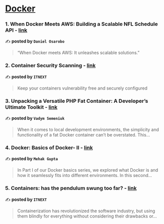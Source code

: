 
<h1><a href=https://medium.com/tag/docker/recommended target="_blank" rel="noopener noreferrer">Docker</a></h1>
<h3>1. When Docker Meets AWS: Building a Scalable NFL Schedule API - <a href="https://medium.com/@danielosarobo/when-docker-meets-aws-building-a-scalable-nfl-schedule-api-2966c2ce3895" target="_blank" rel="noopener noreferrer">link</a></h3>

✍️ **posted by `Daniel Osarobo`**

<blockquote>“When Docker meets AWS: It unleashes scalable solutions.”</blockquote>

<h3>2. Container Security Scanning - <a href="https://medium.com/itnext/container-security-scanning-f16b438db58d" target="_blank" rel="noopener noreferrer">link</a></h3>

✍️ **posted by `ITNEXT`**

<blockquote>Keep your containers vulnerability free and securely configured</blockquote>

<h3>3. Unpacking a Versatile PHP Fat Container: A Developer’s Ultimate Toolkit - <a href="https://medium.com/@vadymsemeniuk/unpacking-a-versatile-php-fat-container-a-developers-ultimate-toolkit-4d7df0e61705" target="_blank" rel="noopener noreferrer">link</a></h3>

✍️ **posted by `Vadym Semeniuk`**

<blockquote>When it comes to local development environments, the simplicity and functionality of a fat Docker container can’t be overstated. This…</blockquote>

<h3>4. Docker: Basics of Docker- II - <a href="https://medium.com/@mehakgupta160/docker-basics-of-docker-ii-77771d17452e" target="_blank" rel="noopener noreferrer">link</a></h3>

✍️ **posted by `Mehak Gupta`**

<blockquote>In Part I of our Docker basics series, we explored what Docker is and how it seamlessly fits into different environments. In this second…</blockquote>

<h3>5. Containers: has the pendulum swung too far? - <a href="https://medium.com/itnext/containers-has-the-pendulum-swung-too-far-208ad02a6b42" target="_blank" rel="noopener noreferrer">link</a></h3>

✍️ **posted by `ITNEXT`**

<blockquote>Containerization has revolutionized the software industry, but using them blindly for everything without considering their drawbacks or…</blockquote>

